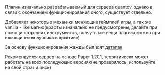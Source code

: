 Плагин изначально разрабатываемый для сервера quantov, однако в связи с окончанием функционирования оного, существует отдельно.

Добавляет некоторые механики меняющие геймплей игры, а так же vanilla - like магию(крафты изначально не предусмотрены, делайте при помощи сторонних инструментов, полчуть все вещи плагина можно при помощи стола лучника в креативе)

За основу функционирования жажды был взят [датапак](https://www.planetminecraft.com/data-pack/thirstwater-datapack-new-mechanic/)

Рекомендуется сервер на основе Paper 1.20.1, теоритически может работать на всех последующих версиях(не проверялось, используйте на свой страх и риск)

